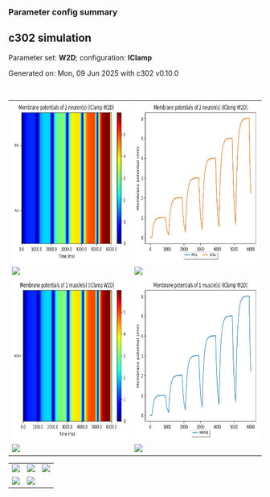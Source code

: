 ### Parameter config summary 
<h2>c302 simulation</h2>
<p>Parameter set: <b>W2D</b>; configuration: <b>IClamp</b></p>
<p>Generated on: Mon, 09 Jun 2025 with c302 v0.10.0</p><br/>
<table>

<tr>
  <td><a href="images/neurons_W2D_IClamp.png"><img alt=" " src="images/neurons_W2D_IClamp.png" height="320"/></a></td>
  <td><a href="images/traces_neuron_IClamp_W2D.png"><img alt=" " src="images/traces_neuron_IClamp_W2D.png" height="320"/></a></td>
</tr>

<tr>
  <td><a href="images/neuron_activity_W2D_IClamp.png"><img alt=" " src="images/neuron_activity_W2D_IClamp.png" height="320"/></a></td>
  <td><a href="images/traces_neuron_activity_IClamp_W2D.png"><img alt=" " src="images/traces_neuron_activity_IClamp_W2D.png" height="320"/></a></td>
</tr>

<tr>
  <td><a href="images/muscles_W2D_IClamp.png"><img alt=" " src="images/muscles_W2D_IClamp.png" height="320"/></a></td>
  <td><a href="images/traces_muscles_IClamp_W2D.png"><img alt=" " src="images/traces_muscles_IClamp_W2D.png" height="320"/></a></td>
</tr>

<tr>
  <td><a href="images/muscle_activity_W2D_IClamp.png"><img alt=" " src="images/muscle_activity_W2D_IClamp.png" height="320"/></a></td>
  <td><a href="images/traces_muscles_activity_IClamp_W2D.png"><img alt=" " src="images/traces_muscles_activity_IClamp_W2D.png" height="320"/></a></td>
</tr>
</table>
<table>

<tr><td><a href="images/c302_W2D_IClamp_exc_to_neurons.png"><img alt=" " src="images/c302_W2D_IClamp_exc_to_neurons.png" height="320"/></a></td>

  <td><a href="images/c302_W2D_IClamp_inh_to_neurons.png"><img alt=" " src="images/c302_W2D_IClamp_inh_to_neurons.png" height="320"/></a></td>

  <td><a href="images/c302_W2D_IClamp_elec_neurons_neurons.png"><img alt=" " src="images/c302_W2D_IClamp_elec_neurons_neurons.png" height="320"/></a></td></tr>

<tr><td><a href="images/c302_W2D_IClamp_exc_to_muscles.png"><img alt=" " src="images/c302_W2D_IClamp_exc_to_muscles.png" height="320"/></a></td>

  <td><a href="images/c302_W2D_IClamp_inh_to_muscles.png"><img alt=" " src="images/c302_W2D_IClamp_inh_to_muscles.png" height="320"/></a></td></tr>
</table>
